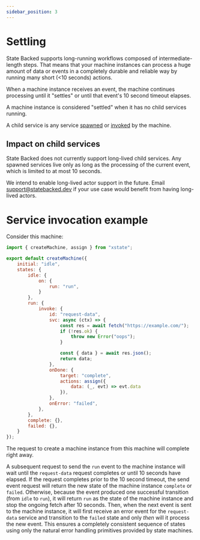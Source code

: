 ```yaml
---
sidebar_position: 3
---
```


# Settling

State Backed supports long-running workflows composed of intermediate-length steps.
That means that your machine instances can process a huge amount of data or events in a completely
durable and reliable way by running many short (&lt;10 seconds) actions.

When a machine instance receives an event, the machine continues processing until it "settles" or until
that event's 10 second timeout elapses.

A machine instance is considered "settled" when it has no child services running.

A child service is any service [spawned](https://xstate.js.org/docs/guides/actors.html#spawning-actors)
or [invoked](https://xstate.js.org/docs/guides/communication.html) by the machine.

## Impact on child services

State Backed does not currently support long-lived child services.
Any spawned services live only as long as the processing of the current event,
which is limited to at most 10 seconds.

We intend to enable long-lived actor support in the future.
Email [support@statebacked.dev](mailto:support@statebacked.dev) if your use
case would benefit from having long-lived actors.

# Service invocation example

Consider this machine:

```javascript
import { createMachine, assign } from "xstate";

export default createMachine({
    initial: "idle",
    states: {
        idle: {
            on: {
                run: "run",
            }
        },
        run: {
            invoke: {
                id: "request-data",
                svc: async (ctx) => {
                    const res = await fetch("https://example.com/");
                    if (!res.ok) {
                        throw new Error("oops");
                    }

                    const { data } = await res.json();
                    return data;
                },
                onDone: {
                    target: "complete",
                    actions: assign({
                        data: (_, evt) => evt.data
                    }),
                },
                onError: "failed",
            },
        },
        complete: {},
        failed: {},
    }
});
```

The request to create a machine instance from this machine will complete right away.

A subsequent request to send the `run` event to the machine instance will wait until
the `request-data` request completes or until 10 seconds have elapsed. If the request
completes prior to the 10 second timeout, the send event request will return the
new state of the machine instance `complete` or `failed`. Otherwise, because the event
produced one successful transition (from `idle` to `run`), it will return `run` as
the state of the machine instance and stop the ongoing fetch after 10 seconds.
Then, when the next event is sent to the machine instance, it will first receive an
error event for the `request-data` service and transition to the `failed` state
and only *then* will it process the new event. This ensures a completely consistent
sequence of states using only the natural error handling primitives provided by
state machines.
